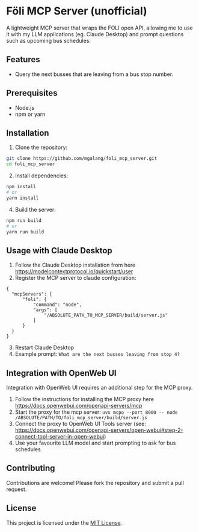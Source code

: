 # Föli MCP Server (unofficial)

A lightweight MCP server that wraps the FOLI open API, allowing me to use it with my LLM applications (eg. Claude Desktop) and prompt questions such as upcoming bus schedules.

## Features

- Query the next busses that are leaving from a bus stop number.

## Prerequisites

- Node.js
- npm or yarn

## Installation

1. Clone the repository:
  ```bash
  git clone https://github.com/mgalang/foli_mcp_server.git
  cd foli_mcp_server
  ```

2. Install dependencies:
  ```bash
  npm install
  # or
  yarn install
  ```

4. Build the server:
  ```bash
  npm run build
  # or
  yarn run build
  ```

## Usage with Claude Desktop

1. Follow the Claude Desktop installation from here https://modelcontextprotocol.io/quickstart/user
2. Register the MCP server to claude configuration:

```
{
  "mcpServers": {
      "foli": {
          "command": "node",
          "args": [
              "/ABSOLUTE_PATH_TO_MCP_SERVER/build/server.js"
          ]
      }
  }
}
```
3. Restart Claude Desktop
4. Example prompt: `What are the next busses leaving from stop 4?`

## Integration with OpenWeb UI

Integration with OpenWeb UI requires an additional step for the MCP proxy.

1. Follow the instructions for installing the MCP proxy here https://docs.openwebui.com/openapi-servers/mcp
2. Start the proxy for the mcp server: `uvx mcpo --port 8000 -- node /ABSOLUTE/PATH/TO/foli_mcp_server/build/server.js`
3. Connect the proxy to OpenWeb UI Tools server (see: https://docs.openwebui.com/openapi-servers/open-webui#step-2-connect-tool-server-in-open-webui)
4. Use your favourite LLM model and start prompting to ask for bus schedules

## Contributing

Contributions are welcome! Please fork the repository and submit a pull request.

## License

This project is licensed under the [MIT License](LICENSE).
